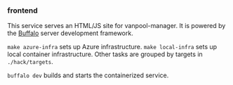 ### frontend

This service serves an HTML/JS site for vanpool-manager. It is powered by the
[Buffalo][] server development framework.

`make azure-infra` sets up Azure infrastructure. `make local-infra` sets up
local container infrastructure. Other tasks are grouped by targets in `./hack/targets`.

`buffalo dev` builds and starts the containerized service.

[Buffalo]: https://github.com/gobuffalo/buffalo
